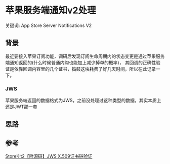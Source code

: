 # 苹果服务端通知v2处理
关键词: App Store Server Notifications V2

## 背景
最近要接入苹果订阅功能，调研后发现订阅生命周期内的状态变更是通过苹果服务端通知返回的(什么时候普通内购也能加上减少掉单的概率)，
其回调的正确性验证是依靠回调内容里的几个证书，捣鼓这块耗费了好几天时间，所以在此记录一下。

### JWS
苹果服务端返回的数据格式为JWS，之前没处理过这种类型的数据，其实本质上还是JWT那一套

## 思路



## 参考
[StoreKit2【附源码】JWS X.509证书链验证](https://juejin.cn/post/7039970403770433544)






